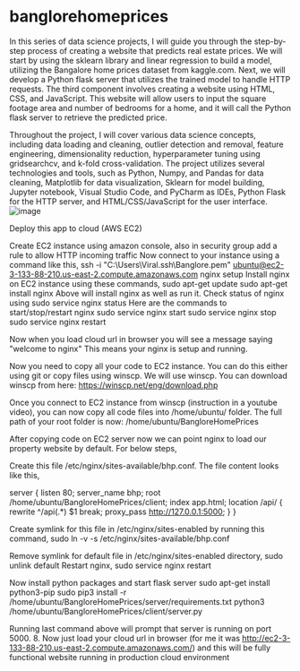 # banglorehomeprices
In this series of data science projects, I will guide you through the step-by-step process of creating a website that predicts real estate prices. We will start by using the sklearn library and linear regression to build a model, utilizing the Bangalore home prices dataset from kaggle.com. Next, we will develop a Python flask server that utilizes the trained model to handle HTTP requests. The third component involves creating a website using HTML, CSS, and JavaScript. This website will allow users to input the square footage area and number of bedrooms for a home, and it will call the Python flask server to retrieve the predicted price.

Throughout the project, I will cover various data science concepts, including data loading and cleaning, outlier detection and removal, feature engineering, dimensionality reduction, hyperparameter tuning using gridsearchcv, and k-fold cross-validation. The project utilizes several technologies and tools, such as Python, Numpy, and Pandas for data cleaning, Matplotlib for data visualization, Sklearn for model building, Jupyter notebook, Visual Studio Code, and PyCharm as IDEs, Python Flask for the HTTP server, and HTML/CSS/JavaScript for the user interface.
![image](https://github.com/tadavarthi-rishi/banglorehomeprices/assets/40834599/c5ea1dca-66e0-4de2-899b-bdc65ef02539)

Deploy this app to cloud (AWS EC2)

Create EC2 instance using amazon console, also in security group add a rule to allow HTTP incoming traffic
Now connect to your instance using a command like this,
ssh -i "C:\Users\Viral\.ssh\Banglore.pem" ubuntu@ec2-3-133-88-210.us-east-2.compute.amazonaws.com
nginx setup
Install nginx on EC2 instance using these commands,
sudo apt-get update
sudo apt-get install nginx
Above will install nginx as well as run it. Check status of nginx using
sudo service nginx status
Here are the commands to start/stop/restart nginx
sudo service nginx start
sudo service nginx stop
sudo service nginx restart

Now when you load cloud url in browser you will see a message saying "welcome to nginx" This means your nginx is setup and running.

Now you need to copy all your code to EC2 instance. You can do this either using git or copy files using winscp. We will use winscp. You can download winscp from here: https://winscp.net/eng/download.php

Once you connect to EC2 instance from winscp (instruction in a youtube video), you can now copy all code files into /home/ubuntu/ folder. The full path of your root folder is now: /home/ubuntu/BangloreHomePrices

After copying code on EC2 server now we can point nginx to load our property website by default. For below steps,

Create this file /etc/nginx/sites-available/bhp.conf. The file content looks like this,

server {
    listen 80;
        server_name bhp;
        root /home/ubuntu/BangloreHomePrices/client;
        index app.html;
        location /api/ {
             rewrite ^/api(.*) $1 break;
             proxy_pass http://127.0.0.1:5000;
        }
}

Create symlink for this file in /etc/nginx/sites-enabled by running this command,
sudo ln -v -s /etc/nginx/sites-available/bhp.conf

Remove symlink for default file in /etc/nginx/sites-enabled directory,
sudo unlink default
Restart nginx,
sudo service nginx restart

Now install python packages and start flask server
sudo apt-get install python3-pip
sudo pip3 install -r /home/ubuntu/BangloreHomePrices/server/requirements.txt
python3 /home/ubuntu/BangloreHomePrices/client/server.py

Running last command above will prompt that server is running on port 5000. 8. Now just load your cloud url in browser (for me it was http://ec2-3-133-88-210.us-east-2.compute.amazonaws.com/) and this will be fully functional website running in production cloud environment
